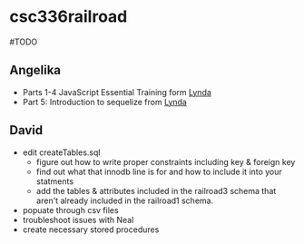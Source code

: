 # csc336railroad

#TODO

## Angelika
- Parts 1-4 JavaScript Essential Training form [Lynda](https://www.lynda.com/JavaScript-tutorials/JavaScript-Essential-Training/574716-2.html)
- Part 5: Introduction to sequelize from [Lynda](https://www.lynda.com/Node-js-tutorials/Introduction-Sequelize/642499/685621-4.html)

## David
- edit createTables.sql
	- figure out how to write proper constraints including key & foreign key
	- find out what that innodb line is for and how to include it into your statments
	- add the tables & attributes included in the railroad3 schema that aren't already included in the railroad1 schema.
- popuate through csv files
- troubleshoot issues with Neal
- create necessary stored procedures